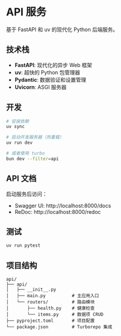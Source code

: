 # API 服务

基于 FastAPI 和 uv 的现代化 Python 后端服务。

## 技术栈

- **FastAPI**: 现代化的异步 Web 框架
- **uv**: 超快的 Python 包管理器
- **Pydantic**: 数据验证和设置管理
- **Uvicorn**: ASGI 服务器

## 开发

```bash
# 安装依赖
uv sync

# 启动开发服务器（热重载）
uv run dev

# 或者使用 turbo
bun dev --filter=api
```

## API 文档

启动服务后访问：
- Swagger UI: http://localhost:8000/docs
- ReDoc: http://localhost:8000/redoc

## 测试

```bash
uv run pytest
```

## 项目结构

```
api/
├── api/
│   ├── __init__.py
│   ├── main.py          # 主应用入口
│   └── routers/         # 路由模块
│       ├── health.py    # 健康检查
│       └── items.py     # 数据项 CRUD
├── pyproject.toml       # 项目配置
└── package.json         # Turborepo 集成
```
